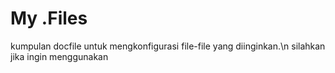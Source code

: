 # My .Files
kumpulan docfile untuk mengkonfigurasi file-file yang diinginkan.\n
silahkan jika ingin menggunakan
